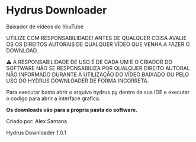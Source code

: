# Hydrus Downloader
 Baixador de vídeos do YouTube


 UTILIZE COM RESPONSABILIDADE! ANTES DE QUALQUER COISA AVALIE OS OS DIREITOS AUTORAIS DE QUALQUER VÍDEO QUE VENHA A FAZER O DOWNLOAD. 

⚠️ A RESPONSABILIDADE DE USO É DE CADA UM E O CRIADOR DO SOFTWARE NÃO SE RESPONSABILIZA POR QUALQUER DIREITO AUTORAL NÃO INFORMADO DURANTE A UTILIZAÇÃO DO VÍDEO BAIXADO OU PELO USO DO HYDRUS DOWNLOADER DE FORMA INCORRETA.

Para executar basta abrir o arquivo hydrus.py dentro da sua IDE e executar o codigo para abrir a interface grafica. 

**Os downloads vão para a propria pasta do software.** 

Criado por: Alex Santana

Hydrus Downloader 1.0.1
